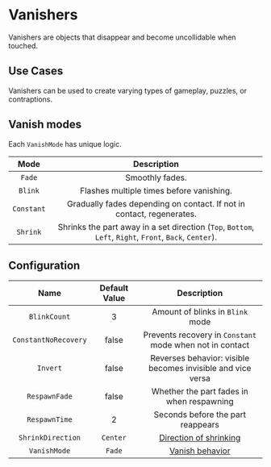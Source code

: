 # Vanishers

Vanishers are objects that disappear and become uncollidable when touched.

## Use Cases

Vanishers can be used to create varying types of gameplay, puzzles, or contraptions.

## Vanish modes

Each `VanishMode` has unique logic.

| Mode |  Description
|:-----:|:-----:
| `Fade` | Smoothly fades.
| `Blink` | Flashes multiple times before vanishing.
| `Constant` | Gradually fades depending on contact. If not in contact, regenerates.
| `Shrink` | Shrinks the part away in a set direction (`Top`, `Bottom`, `Left`, `Right`, `Front`, `Back`, `Center`).

## Configuration

| Name | Default Value | Description
|:-----:|:-----:|:-----:
| `BlinkCount` | 3 | Amount of blinks in `Blink` mode
| `ConstantNoRecovery` | false | Prevents recovery in `Constant` mode when not in contact
| `Invert` | false | Reverses behavior: visible becomes invisible and vice versa
| `RespawnFade` | false | Whether the part fades in when respawning
| `RespawnTime` | 2 | Seconds before the part reappears
| `ShrinkDirection` | `Center` | [Direction of shrinking](#vanish-modes)
| `VanishMode` | `Fade` | [Vanish behavior](#vanish-modes)
